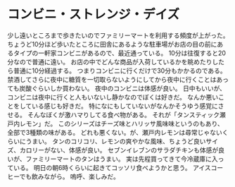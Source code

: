 # コンビニ・ストレンジ・デイズ

少し遠いところまで歩きたいのでファミリーマートを利用する頻度が上がった。
ちょうど10分ほど歩いたところに田舎にあるような駐車場がお店の目の前にあるタイプの一軒家コンビニがあるので、最近通っている。
10分は往復すると20分なので普通に遠い。
お店の中でどんな商品が入荷しているかを眺めたりしたら普通に10分経過する。
つまりコンビニに行くだけで30分もかかるのである。
禁酒してさらに夜中に糖質を一切取らないようにしてから夜中に行くことはあっても炭酸ぐらいしか買わない。
夜中のコンビニは体感が良い。
日中もいいが、コンビニは夜中に行くと人もいないし静かなのでぼくは好きだ。
なんか悪いことをしている感じも好きだ。
特になにもしていないがなんかそうゆう感覚にさせる。
そんなぼくが激ハマりしてる食べ物がある。
それが「タンスティック瀬戸内レモン」だ。
このシリーズはチーズ味とハリッサ風味味というのもあり、全部で3種類の味がある。
どれも悪くない。が、瀬戸内レモンは尋常じゃないくらいにうまい。
タンのコリコリ、レモンの爽やかな風味、ちょうど良いサイズ、カロリーがない、体感が良い。
セブンイレブンのサラダチキンも体感が良いが、ファミリーマートのタンはうまい。
実は先程買ってきて今冷蔵庫に入っている。
明日の朝6時くらいに起きてコッソリ食べようかと思う。
アイスコーヒーでも飲みながら。
嗚呼、楽しみだ。